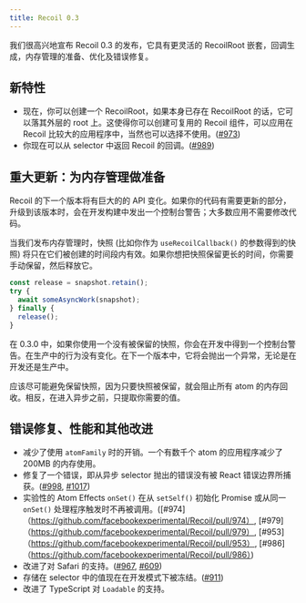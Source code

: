 ```yaml
---
title: Recoil 0.3
---
```


我们很高兴地宣布 Recoil 0.3 的发布，它具有更灵活的 RecoilRoot 嵌套，回调生成，内存管理的准备、优化及错误修复。

<!--truncate-->

## 新特性

* 现在，你可以创建一个 RecoilRoot，如果本身已存在 RecoilRoot 的话，它可以落其外层的 root 上。这使得你可以创建可复用的 Recoil 组件，可以应用在 Recoil 比较大的应用程序中，当然也可以选择不使用。([#973](https://github.com/facebookexperimental/Recoil/pull/973))
* 你现在可以从 selector 中返回 Recoil 的回调。([#989](https://github.com/facebookexperimental/Recoil/pull/989))

## 重大更新：为内存管理做准备

Recoil 的下一个版本将有巨大的的 API 变化。如果你的代码有需要更新的部分，升级到该版本时，会在开发构建中发出一个控制台警告；大多数应用不需要修改代码。

当我们发布内存管理时，快照 (比如你作为 `useRecoilCallback()` 的参数得到的快照) 将只在它们被创建的时间段内有效。如果你想把快照保留更长的时间，你需要手动保留，然后释放它。

```js
const release = snapshot.retain();
try {
  await someAsyncWork(snapshot);
} finally {
  release();
}
```

在 0.3.0 中，如果你使用一个没有被保留的快照，你会在开发中得到一个控制台警告。在生产中的行为没有变化。在下一个版本中，它将会抛出一个异常，无论是在开发还是生产中。

应该尽可能避免保留快照，因为只要快照被保留，就会阻止所有 atom 的内存回收。相反，在进入异步之前，只提取你需要的值。

## 错误修复、性能和其他改进

* 减少了使用 `atomFamily` 时的开销。一个有数千个 atom 的应用程序减少了 200MB 的内存使用。
* 修复了一个错误，即从异步 selector 抛出的错误没有被 React 错误边界所捕获。([#998](https://github.com/facebookexperimental/Recoil/pull/998), [#1017](https://github.com/facebookexperimental/Recoil/pull/1017))
* 实验性的 Atom Effects `onSet()` 在从 `setSelf()` 初始化 Promise 或从同一 `onSet()` 处理程序触发时不再被调用。([#974]（https://github.com/facebookexperimental/Recoil/pull/974）, [#979]（https://github.com/facebookexperimental/Recoil/pull/979）, [#953]（https://github.com/facebookexperimental/Recoil/pull/953）, [#986]（https://github.com/facebookexperimental/Recoil/pull/986）)
* 改进了对 Safari 的支持。([#967](https://github.com/facebookexperimental/Recoil/pull/967), [#609](https://github.com/facebookexperimental/Recoil/pull/609))
* 存储在 selector 中的值现在在开发模式下被冻结。([#911](https://github.com/facebookexperimental/Recoil/pull/911))
* 改进了 TypeScript 对 `Loadable` 的支持。
